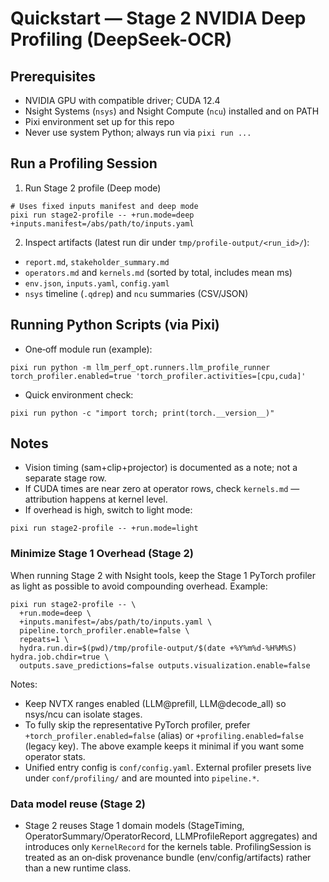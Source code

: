 # Quickstart — Stage 2 NVIDIA Deep Profiling (DeepSeek-OCR)

## Prerequisites

- NVIDIA GPU with compatible driver; CUDA 12.4
- Nsight Systems (`nsys`) and Nsight Compute (`ncu`) installed and on PATH
- Pixi environment set up for this repo
- Never use system Python; always run via `pixi run ...`

## Run a Profiling Session

1) Run Stage 2 profile (Deep mode)

```
# Uses fixed inputs manifest and deep mode
pixi run stage2-profile -- +run.mode=deep +inputs.manifest=/abs/path/to/inputs.yaml
```

2) Inspect artifacts (latest run dir under `tmp/profile-output/<run_id>/`):
- `report.md`, `stakeholder_summary.md`
- `operators.md` and `kernels.md` (sorted by total, includes mean ms)
- `env.json`, `inputs.yaml`, `config.yaml`
- `nsys` timeline (`.qdrep`) and `ncu` summaries (CSV/JSON)

## Running Python Scripts (via Pixi)

- One‑off module run (example):

```
pixi run python -m llm_perf_opt.runners.llm_profile_runner torch_profiler.enabled=true 'torch_profiler.activities=[cpu,cuda]'
```

- Quick environment check:

```
pixi run python -c "import torch; print(torch.__version__)"
```

## Notes

- Vision timing (sam+clip+projector) is documented as a note; not a separate stage row.
- If CUDA times are near zero at operator rows, check `kernels.md` — attribution happens at kernel level.
- If overhead is high, switch to light mode:

```
pixi run stage2-profile -- +run.mode=light
```

### Minimize Stage 1 Overhead (Stage 2)

When running Stage 2 with Nsight tools, keep the Stage 1 PyTorch profiler as light as possible to avoid compounding overhead. Example:

```
pixi run stage2-profile -- \
  +run.mode=deep \
  +inputs.manifest=/abs/path/to/inputs.yaml \
  pipeline.torch_profiler.enable=false \
  repeats=1 \
  hydra.run.dir=$(pwd)/tmp/profile-output/$(date +%Y%m%d-%H%M%S) hydra.job.chdir=true \
  outputs.save_predictions=false outputs.visualization.enable=false
```

Notes:
- Keep NVTX ranges enabled (LLM@prefill, LLM@decode_all) so nsys/ncu can isolate stages.
- To fully skip the representative PyTorch profiler, prefer `+torch_profiler.enabled=false` (alias) or `+profiling.enabled=false` (legacy key). The above example keeps it minimal if you want some operator stats.
- Unified entry config is `conf/config.yaml`. External profiler presets live under `conf/profiling/` and are mounted into `pipeline.*`.

### Data model reuse (Stage 2)

- Stage 2 reuses Stage 1 domain models (StageTiming, OperatorSummary/OperatorRecord, LLMProfileReport aggregates) and introduces only `KernelRecord` for the kernels table. ProfilingSession is treated as an on‑disk provenance bundle (env/config/artifacts) rather than a new runtime class.
